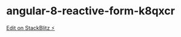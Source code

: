 # angular-8-reactive-form-k8qxcr

[Edit on StackBlitz ⚡️](https://stackblitz.com/edit/angular-8-reactive-form-k8qxcr)